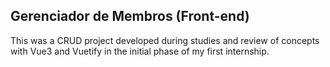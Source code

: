 ## Gerenciador de Membros (Front-end)

This was a CRUD project developed during studies and review of concepts with Vue3 and Vuetify in the initial phase of my first internship.
